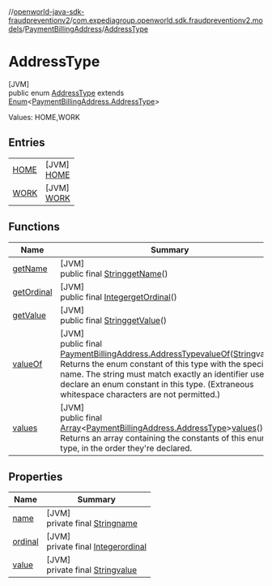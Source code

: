//[openworld-java-sdk-fraudpreventionv2](../../../../index.md)/[com.expediagroup.openworld.sdk.fraudpreventionv2.models](../../index.md)/[PaymentBillingAddress](../index.md)/[AddressType](index.md)

# AddressType

[JVM]\
public enum [AddressType](index.md) extends [Enum](https://docs.oracle.com/javase/8/docs/api/java/lang/Enum.html)&lt;[PaymentBillingAddress.AddressType](index.md)&gt;

Values: HOME,WORK

## Entries

| | |
|---|---|
| [HOME](-h-o-m-e/index.md) | [JVM]<br>[HOME](-h-o-m-e/index.md) |
| [WORK](-w-o-r-k/index.md) | [JVM]<br>[WORK](-w-o-r-k/index.md) |

## Functions

| Name | Summary |
|---|---|
| [getName](index.md#771337594%2FFunctions%2F-1883119931) | [JVM]<br>public final [String](https://docs.oracle.com/javase/8/docs/api/java/lang/String.html)[getName](index.md#771337594%2FFunctions%2F-1883119931)() |
| [getOrdinal](index.md#317558660%2FFunctions%2F-1883119931) | [JVM]<br>public final [Integer](https://docs.oracle.com/javase/8/docs/api/java/lang/Integer.html)[getOrdinal](index.md#317558660%2FFunctions%2F-1883119931)() |
| [getValue](get-value.md) | [JVM]<br>public final [String](https://docs.oracle.com/javase/8/docs/api/java/lang/String.html)[getValue](get-value.md)() |
| [valueOf](value-of.md) | [JVM]<br>public final [PaymentBillingAddress.AddressType](index.md)[valueOf](value-of.md)([String](https://docs.oracle.com/javase/8/docs/api/java/lang/String.html)value)<br>Returns the enum constant of this type with the specified name. The string must match exactly an identifier used to declare an enum constant in this type. (Extraneous whitespace characters are not permitted.) |
| [values](values.md) | [JVM]<br>public final [Array](https://kotlinlang.org/api/latest/jvm/stdlib/kotlin/-array/index.html)&lt;[PaymentBillingAddress.AddressType](index.md)&gt;[values](values.md)()<br>Returns an array containing the constants of this enum type, in the order they're declared. |

## Properties

| Name | Summary |
|---|---|
| [name](../../-verification-type/_3_-d-s/index.md#-372974862%2FProperties%2F-1883119931) | [JVM]<br>private final [String](https://docs.oracle.com/javase/8/docs/api/java/lang/String.html)[name](../../-verification-type/_3_-d-s/index.md#-372974862%2FProperties%2F-1883119931) |
| [ordinal](../../-verification-type/_3_-d-s/index.md#-739389684%2FProperties%2F-1883119931) | [JVM]<br>private final [Integer](https://docs.oracle.com/javase/8/docs/api/java/lang/Integer.html)[ordinal](../../-verification-type/_3_-d-s/index.md#-739389684%2FProperties%2F-1883119931) |
| [value](-w-o-r-k/index.md#-1364454765%2FProperties%2F-1883119931) | [JVM]<br>private final [String](https://docs.oracle.com/javase/8/docs/api/java/lang/String.html)[value](-w-o-r-k/index.md#-1364454765%2FProperties%2F-1883119931) |
